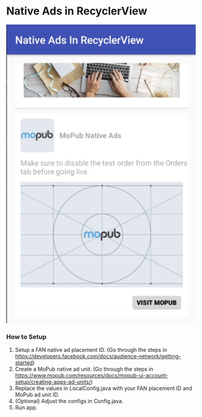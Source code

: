 # Native Ads in RecyclerView

![](https://github.com/alexpasta/Native-Ads-in-RecyclerView/blob/master/images/screenshot.png)

### How to Setup
1. Setup a FAN native ad placement ID. (Go through the steps in https://developers.facebook.com/docs/audience-network/getting-started)
2. Create a MoPub native ad unit. (Go through the steps in https://www.mopub.com/resources/docs/mopub-ui-account-setup/creating-apps-ad-units/)
3. Replace the values in LocalConfig.java with your FAN placement ID and MoPub ad unit ID.
4. (Optional) Adjust the configs in Config.java.
5. Run app.
